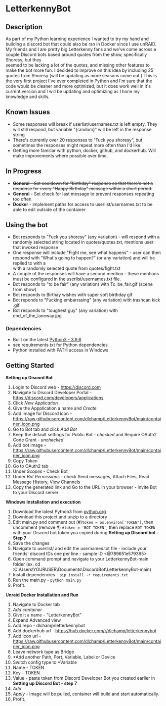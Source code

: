 # LetterkennyBot



## Description

As part of my Python learning experience I wanted to try my hand and building a discord bot that could also be ran in Docker since I use unRAID.
My friends and I are pretty big Letterkenny fans and we've come across a couple Discord bots based around quotes from the show, specifically Shoresy, but they   
seemed to be lacking a lot of the quotes, and missing other features to make the bot more fun.  I decided to improve on this idea by including 25 quotes from Shoresy (will be updating as more seasons come out.)  This is the very first project I've ever completed in Python and I'm sure that the code would be cleaner and more optimized, but it does work well in it's current version and I will be updating and optimizing as I hone my knowledge and skills.

## Known Issues
* Some responses will break if userlist/usernames.txt is left empty.  They will still respond, but variable "{random}" will be left in the response string
* There's currently over 20 responses to "Fuck you shoresy", but sometimes the responses might repeat more often than I'd like.
* Getting more familiar with python, docker, github, and dockerhub.  Will make improvements where possible over time.

## In Progress
* ~~**General** - Set cooldown for "birthday" response so that there's not a response for every "Happy Birthday" message within a short period.~~
* **General** - Set check for last message to prevent responses repeating too often.
* **Docker** - implement paths for access to userlist/usernames.txt to be able to edit outside of the container

## Using the bot
* Bot responds to "Fuck you shoresy" (any variation) - will respond with a randomly selected string located in quotes/quotes.txt, mentions user that invoked response
* One response will include "Fight me, see what happens" - user can then respond with "What's going to happen?" (or any variation) and will be replied to with a  
with a randomly selected quote from quotes/fight.txt
* A couple of the responses will have a second mention - these mentions must be configured in the userlist/usernames.txt file.
* Bot responds to "to be fair" (any variation) with To_be_fair.gif (scene from show)
* Bot responds to Birthay wishes with super soft birthday gif
* Bot reponds to "Fucking embarrasing" (any variation) with trashcan kick .gif
* Bot responds to "toughest guy" (any variation) with end_of_the_laneway.jpg


### Dependencies

* Built on the latest [Python3 - 3.9.6](https://www.python.org/downloads/)
* see requirements.txt for Python dependencies
* Python installed with PATH access in Windows

## Getting Started

**Setting up Discord Bot**
1. Login to Discord web - https://discord.com
2. Navigate to Discord Developer Portal - https://discord.com/developers/applications
3. Click *New Application*
4. Give the Appplication a name and *Create*
5. Add image for Discord icon - https://raw.githubusercontent.com/dlchamp/LetterkennyBot/main/container_icon.png
6. Go to Bot tab and click *Add Bot*
7. Keep the default settings for Public Bot - *checked* and Require OAuth2 Code Grant - *unchecked*
8. Add bot image - https://raw.githubusercontent.com/dlchamp/LetterkennyBot/main/container_icon.png
9. Copy Token
10. Go to OAuth2 tab
11. Under *Scopes* - Check Bot
12. Under *Bot Permissions* - check Send messages, Attach Files, Read Message History, View Channels
13. Copy the generated link and Go to the URL in your browser - Invite Bot to your Discord server

**Windows Installation and execution**

1. Download the latest Python3 from [python.org](https://www.python.org/downloads/)  
2. Download this project and unzip to a directory
3. Edit main.py and comment out (#)`token = os.environ['TOKEN']`, then uncomment (remove #) `#token = 'BOT TOKEN'`, then replace `BOT TOKEN` with your Discord bot token you copied during **Setting up Discord bot - Step 7**  
4. Save the changes
5. Navigate to userlist/ and edit the usernames.txt file - include your friends' discord IDs one per line - sample ID <@789651e579365>
6. Open command prompt and navigate to your LetterkennyBot-main folder (ex. cd :C:\Users\YOURUSER\Documents\DiscordBot\LetterkennyBot-main\)
7. Install dependencies - `pip install -r requirements.txt`
8. Run the main.py - `python main.py`
9. Profit.


**Unraid Docker Installation and Run**
1. Navigate to Docker tab
2. *Add container*
3. Give it a name - "LetterkennyBot"
4. Expand Advanced view
5. Add repo - dlchamp/letterkennybot
6. Add dockerhub url - https://hub.docker.com/r/dlchamp/letterkennybot
7. Add icon url - https://raw.githubusercontent.com/dlchamp/LetterkennyBot/main/container_icon.png
8. Leave network type as Bridge
9. *Add another Path, Port, Variable, Label or Device
10. Switch config type to *Variable
11. Name - TOKEN
12. Key - TOKEN
13. Value - paste token from Discord Developer Bot you created earlier in **Setting up Discord Bot - step 7**
14. *Add*
15. *Apply* - Image will be pulled, container will build and start automatically.
16. Profit.


